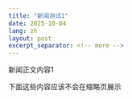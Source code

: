 ```yaml
---
title: "新闻测试1"
date: 2025-10-04
lang: zh
layout: post
excerpt_separator: <!-- more -->
---
```

新闻正文内容1
<!-- more -->

下面这些内容应该不会在缩略页展示